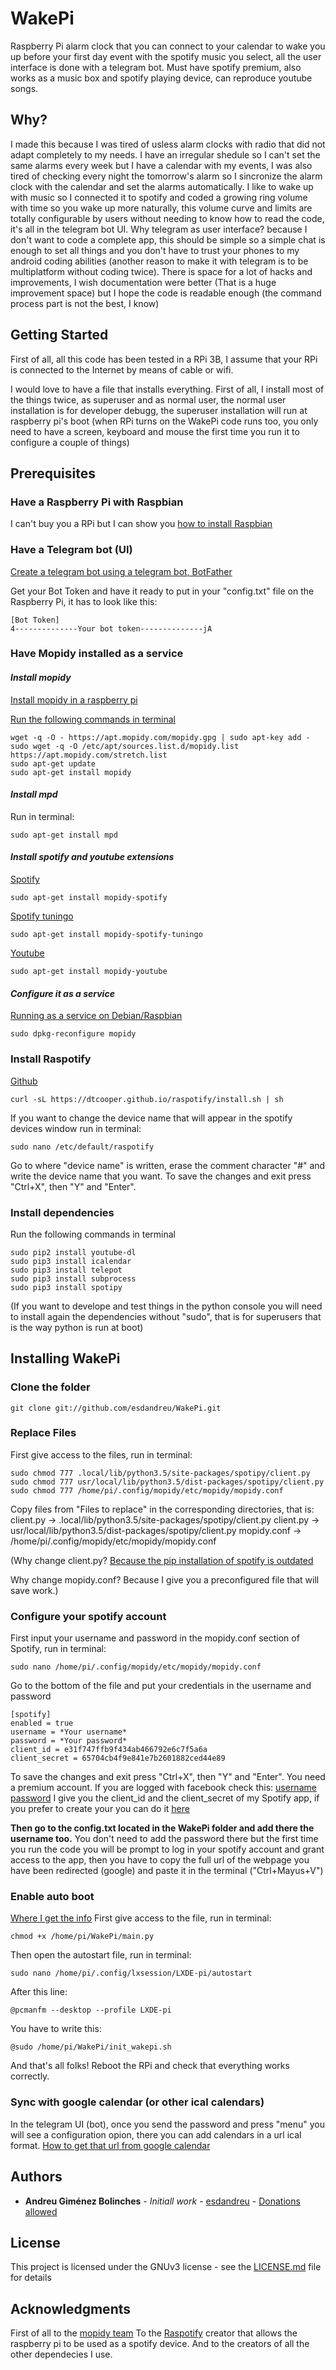 # WakePi

Raspberry Pi alarm clock that you can connect to your calendar to wake you up before your first day event with the spotify music you select, all the user interface is done with a telegram bot. Must have spotify premium, also works as a music box and spotify playing device, can reproduce youtube songs.

## Why?

I made this because I was tired of usless alarm clocks with radio that did not adapt completely to my needs. I have an irregular shedule so I can't set the same alarms every week but I have a calendar with my events, I was also tired of checking every night the tomorrow's alarm so I sincronize the alarm clock with the calendar and set the alarms automatically. I like to wake up with music so I connected it to spotify and coded a growing ring volume with time so you wake up more naturally, this volume curve and limits are totally configurable by users without needing to know how to read the code, it's all in the telegram bot UI. Why telegram as user interface? because I don't want to code a complete app, this should be simple so a simple chat is enough to set all things and you don't have to trust your phones to my android coding abilities (another reason to make it with telegram is to be multiplatform without coding twice). There is space for a lot of hacks and improvements, I wish documentation were better (That is a huge improvement space) but I hope the code is readable enough (the command process part is not the best, I know)

## **Getting Started**

First of all, all this code has been tested in a RPi 3B, I assume that your RPi is connected to the Internet by means of cable or wifi.

I would love to have a file that installs everything. First of all, I install most of the things twice, as superuser and as normal user, the normal user installation is for developer debugg, the superuser installation will run at raspberry pi's boot (when RPi turns on the WakePi code runs too, you only need to have a screen, keyboard and mouse the first time you run it to configure a couple of things)

## Prerequisites

### Have a Raspberry Pi with Raspbian
I can't buy you a RPi but I can show you [how to install Raspbian](https://www.raspberrypi.org/documentation/installation/noobs.md)

### Have a Telegram bot (UI)
[Create a telegram bot using a telegram bot, BotFather](https://core.telegram.org/bots#6-botfather)

Get your Bot Token and have it ready to put in your "config.txt" file on the Raspberry Pi, it has to look like this:
```
[Bot Token]
4--------------Your bot token--------------jA
```
### Have Mopidy installed as a service

#### *Install mopidy*

[Install mopidy in a raspberry pi](https://docs.mopidy.com/en/latest/installation/raspberrypi/)

[Run the following commands in terminal](https://docs.mopidy.com/en/latest/installation/debian/#debian-install)
```
wget -q -O - https://apt.mopidy.com/mopidy.gpg | sudo apt-key add -
sudo wget -q -O /etc/apt/sources.list.d/mopidy.list https://apt.mopidy.com/stretch.list
sudo apt-get update
sudo apt-get install mopidy
```

#### *Install mpd*

Run in terminal:
```
sudo apt-get install mpd
```

#### *Install spotify and youtube extensions*

[Spotify](https://github.com/mopidy/mopidy-spotify)
```
sudo apt-get install mopidy-spotify
```
[Spotify tuningo](https://github.com/trygveaa/mopidy-spotify-tunigo)
```
sudo apt-get install mopidy-spotify-tuningo
```
[Youtube](https://github.com/mopidy/mopidy-youtube)
```
sudo apt-get install mopidy-youtube
```

#### *Configure it as a service*

[Running as a service on Debian/Raspbian](https://docs.mopidy.com/en/latest/service/#service-management-on-debian)
```
sudo dpkg-reconfigure mopidy
```

### Install Raspotify
[Github](https://github.com/dtcooper/raspotify)

```
curl -sL https://dtcooper.github.io/raspotify/install.sh | sh
```
If you want to change the device name that will appear in the spotify devices window run in terminal:
```
sudo nano /etc/default/raspotify
```
Go to where "device name" is written, erase the comment character "#" and write the device name that you want.
To save the changes and exit press "Ctrl+X", then "Y" and "Enter".

### Install dependencies
Run the following commands in terminal
```
sudo pip2 install youtube-dl
sudo pip3 install icalendar
sudo pip3 install telepot
sudo pip3 install subprocess
sudo pip3 install spotipy
```
(If you want to develope and test things in the python console you will need to install again the dependencies without "sudo", that is for superusers that is the way python is run at boot)

## Installing WakePi

### Clone the folder

```
git clone git://github.com/esdandreu/WakePi.git
```

### Replace Files
First give access to the files, run in terminal:
```
sudo chmod 777 .local/lib/python3.5/site-packages/spotipy/client.py
sudo chmod 777 usr/local/lib/python3.5/dist-packages/spotipy/client.py
sudo chmod 777 /home/pi/.config/mopidy/etc/mopidy/mopidy.conf
```
Copy files from "Files to replace" in the corresponding directories, that is:
client.py -> .local/lib/python3.5/site-packages/spotipy/client.py
client.py -> usr/local/lib/python3.5/dist-packages/spotipy/client.py
mopidy.conf -> /home/pi/.config/mopidy/etc/mopidy/mopidy.conf

(Why change client.py? [Because the pip installation of spotify is outdated](https://stackoverflow.com/questions/47028093/attributeerror-spotify-object-has-no-attribute-current-user-saved-tracks)

Why change mopidy.conf? Because I give you a preconfigured file that will save work.)

### Configure your spotify account

First input your username and password in the mopidy.conf section of Spotify, run in terminal:
```
sudo nano /home/pi/.config/mopidy/etc/mopidy/mopidy.conf
```
Go to the bottom of the file and put your credentials in the username and password
```
[spotify]
enabled = true
username = *Your username*
password = *Your password*
client_id = e31f747ffb9f434ab466792e6c7f5a6a
client_secret = 65704cb4f9e841e7b2601882ced44e89
```
To save the changes and exit press "Ctrl+X", then "Y" and "Enter".
You need a premium account. If you are logged with facebook check this: [username](https://www.spotify.com/account/overview/) [password](https://www.spotify.com/au/account/set-device-password/)
I give you the client_id and the client_secret of my Spotify app, if you prefer to create your you can do it [here](https://developer.spotify.com/my-applications/#!/applications)

**Then go to the config.txt located in the WakePi folder and add there the username too.**
You don't need to add the password there but the first time you run the code you will be prompt to log in your spotify account and grant access to the app, then you have to copy the full url of the webpage you have been redirected (google) and paste it in the terminal ("Ctrl+Mayus+V")

### Enable auto boot

[Where I get the info](https://www.wikihow.com/Execute-a-Script-at-Startup-on-the-Raspberry-Pi)
First give access to the file, run in terminal:
```
chmod +x /home/pi/WakePi/main.py
```
Then open the autostart file, run in terminal:
```
sudo nano /home/pi/.config/lxsession/LXDE-pi/autostart
```
After this line:
```
@pcmanfm --desktop --profile LXDE-pi
```
You have to write this:
```
@sudo /home/pi/WakePi/init_wakepi.sh
```
And that's all folks! Reboot the RPi and check that everything works correctly.

### Sync with google calendar (or other ical calendars)

In the telegram UI (bot), once you send the password and press "menu" you will see a configuration opion, there you can add calendars in a url ical format. [How to get that url from google calendar](https://mas.echurchgiving.com/hc/en-us/articles/115004079647-How-do-I-get-an-iCal-feed-from-Google-Calendar-)

## Authors

* **Andreu Giménez Bolinches** - *Initiall work* - [esdandreu](https://github.com/esdandreu) - [Donations allowed](https://www.paypal.me/esdandreu)

## License

This project is licensed under the GNUv3 license - see the [LICENSE.md](LICENSE.md) file for details

## Acknowledgments

First of all to the [mopidy team](https://www.mopidy.com/)
To the [Raspotify](https://github.com/dtcooper/raspotify) creator that allows the raspberry pi to be used as a spotify device.
And to the creators of all the other dependecies I use.
